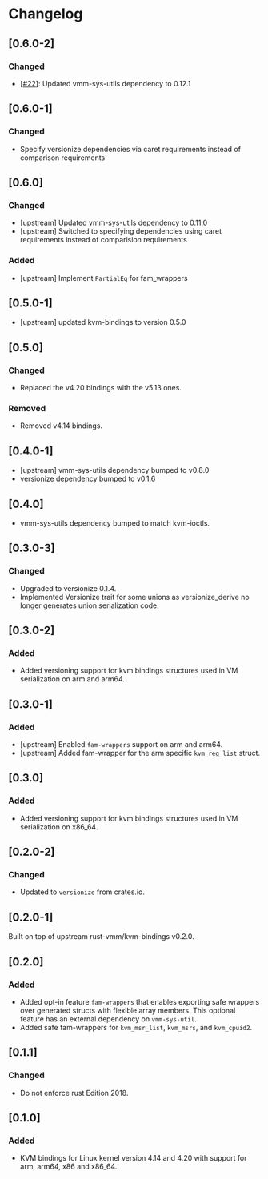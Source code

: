 # Changelog

## [0.6.0-2]

### Changed

- [[#22](https://github.com/firecracker-microvm/kvm-bindings/pull/22)]: Updated vmm-sys-utils dependency to 0.12.1

## [0.6.0-1]

### Changed

- Specify versionize dependencies via caret requirements instead of
  comparison requirements

## [0.6.0]

### Changed

- [upstream] Updated vmm-sys-utils dependency to 0.11.0
- [upstream] Switched to specifying dependencies using caret requirements
  instead of comparision requirements

### Added

- [upstream] Implement `PartialEq` for fam\_wrappers 

## [0.5.0-1]

- [upstream] updated kvm-bindings to version 0.5.0

## [0.5.0]

### Changed

- Replaced the v4.20 bindings with the v5.13 ones.

### Removed

- Removed v4.14 bindings.

## [0.4.0-1]

- [upstream] vmm-sys-utils dependency bumped to v0.8.0
- versionize dependency bumped to v0.1.6

## [0.4.0]

- vmm-sys-utils dependency bumped to match kvm-ioctls.

## [0.3.0-3]

### Changed

- Upgraded to versionize 0.1.4.
- Implemented Versionize trait for some unions as versionize_derive no longer
  generates union serialization code.

## [0.3.0-2]

### Added

- Added versioning support for kvm bindings structures used
  in VM serialization on arm and arm64.

## [0.3.0-1]

### Added

- [upstream] Enabled `fam-wrappers` support on arm and arm64.
- [upstream] Added fam-wrapper for the arm specific `kvm_reg_list` struct.

## [0.3.0]

### Added

- Added versioning support for kvm bindings structures used
  in VM serialization on x86_64.

## [0.2.0-2]

### Changed

- Updated to `versionize` from crates.io.

## [0.2.0-1]

Built on top of upstream rust-vmm/kvm-bindings v0.2.0.

## [0.2.0]

### Added

- Added opt-in feature `fam-wrappers` that enables exporting
  safe wrappers over generated structs with flexible array
  members. This optional feature has an external dependency
  on `vmm-sys-util`.
- Added safe fam-wrappers for `kvm_msr_list`, `kvm_msrs`,
  and `kvm_cpuid2`.

## [0.1.1]

### Changed

- Do not enforce rust Edition 2018.

## [0.1.0]

### Added

- KVM bindings for Linux kernel version 4.14 and 4.20 with
  support for arm, arm64, x86 and x86_64.

